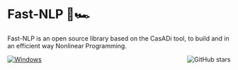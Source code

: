 # Fast-NLP 🏁🏎 


Fast-NLP is an open source library based on the CasADi tool, to build and in an efficient way Nonlinear Programming.

[![Windows](:smirk:)](https://github.com/Lorenzo-maker/FastNLP.git)
<img align="right" src="https://github.com/Lorenzo-maker/FastNLP.git" alt="GitHub stars">
